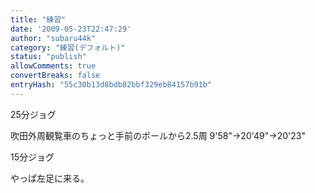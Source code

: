 ```yaml
---
title: "練習"
date: '2009-05-23T22:47:29'
author: "subaru44k"
category: "練習(デフォルト)"
status: "publish"
allowComments: true
convertBreaks: false
entryHash: "55c30b13d8bdb82bbf329eb84157b91b"
---
```

25分ジョグ

吹田外周観覧車のちょっと手前のポールから2.5周
9'58"→20'49"→20'23"

15分ジョグ

やっぱ左足に来る。
